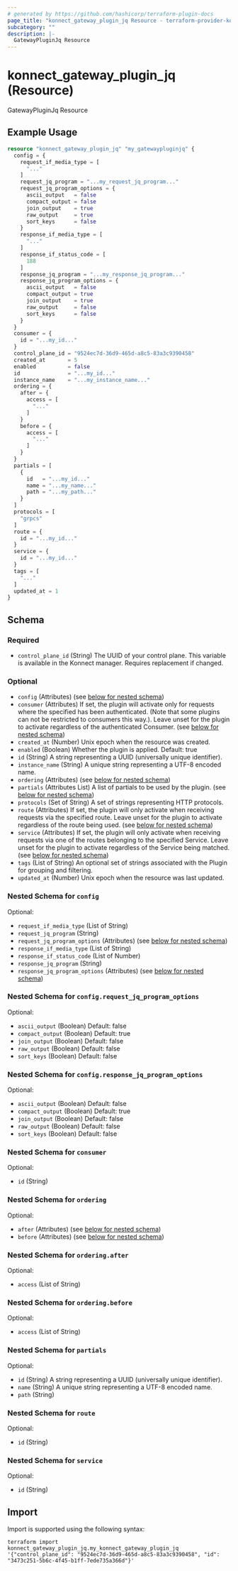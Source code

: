 ```yaml
---
# generated by https://github.com/hashicorp/terraform-plugin-docs
page_title: "konnect_gateway_plugin_jq Resource - terraform-provider-konnect"
subcategory: ""
description: |-
  GatewayPluginJq Resource
---
```


# konnect_gateway_plugin_jq (Resource)

GatewayPluginJq Resource

## Example Usage

```terraform
resource "konnect_gateway_plugin_jq" "my_gatewaypluginjq" {
  config = {
    request_if_media_type = [
      "..."
    ]
    request_jq_program = "...my_request_jq_program..."
    request_jq_program_options = {
      ascii_output   = false
      compact_output = false
      join_output    = true
      raw_output     = true
      sort_keys      = false
    }
    response_if_media_type = [
      "..."
    ]
    response_if_status_code = [
      188
    ]
    response_jq_program = "...my_response_jq_program..."
    response_jq_program_options = {
      ascii_output   = false
      compact_output = true
      join_output    = true
      raw_output     = false
      sort_keys      = false
    }
  }
  consumer = {
    id = "...my_id..."
  }
  control_plane_id = "9524ec7d-36d9-465d-a8c5-83a3c9390458"
  created_at       = 5
  enabled          = false
  id               = "...my_id..."
  instance_name    = "...my_instance_name..."
  ordering = {
    after = {
      access = [
        "..."
      ]
    }
    before = {
      access = [
        "..."
      ]
    }
  }
  partials = [
    {
      id   = "...my_id..."
      name = "...my_name..."
      path = "...my_path..."
    }
  ]
  protocols = [
    "grpcs"
  ]
  route = {
    id = "...my_id..."
  }
  service = {
    id = "...my_id..."
  }
  tags = [
    "..."
  ]
  updated_at = 1
}
```

<!-- schema generated by tfplugindocs -->
## Schema

### Required

- `control_plane_id` (String) The UUID of your control plane. This variable is available in the Konnect manager. Requires replacement if changed.

### Optional

- `config` (Attributes) (see [below for nested schema](#nestedatt--config))
- `consumer` (Attributes) If set, the plugin will activate only for requests where the specified has been authenticated. (Note that some plugins can not be restricted to consumers this way.). Leave unset for the plugin to activate regardless of the authenticated Consumer. (see [below for nested schema](#nestedatt--consumer))
- `created_at` (Number) Unix epoch when the resource was created.
- `enabled` (Boolean) Whether the plugin is applied. Default: true
- `id` (String) A string representing a UUID (universally unique identifier).
- `instance_name` (String) A unique string representing a UTF-8 encoded name.
- `ordering` (Attributes) (see [below for nested schema](#nestedatt--ordering))
- `partials` (Attributes List) A list of partials to be used by the plugin. (see [below for nested schema](#nestedatt--partials))
- `protocols` (Set of String) A set of strings representing HTTP protocols.
- `route` (Attributes) If set, the plugin will only activate when receiving requests via the specified route. Leave unset for the plugin to activate regardless of the route being used. (see [below for nested schema](#nestedatt--route))
- `service` (Attributes) If set, the plugin will only activate when receiving requests via one of the routes belonging to the specified Service. Leave unset for the plugin to activate regardless of the Service being matched. (see [below for nested schema](#nestedatt--service))
- `tags` (List of String) An optional set of strings associated with the Plugin for grouping and filtering.
- `updated_at` (Number) Unix epoch when the resource was last updated.

<a id="nestedatt--config"></a>
### Nested Schema for `config`

Optional:

- `request_if_media_type` (List of String)
- `request_jq_program` (String)
- `request_jq_program_options` (Attributes) (see [below for nested schema](#nestedatt--config--request_jq_program_options))
- `response_if_media_type` (List of String)
- `response_if_status_code` (List of Number)
- `response_jq_program` (String)
- `response_jq_program_options` (Attributes) (see [below for nested schema](#nestedatt--config--response_jq_program_options))

<a id="nestedatt--config--request_jq_program_options"></a>
### Nested Schema for `config.request_jq_program_options`

Optional:

- `ascii_output` (Boolean) Default: false
- `compact_output` (Boolean) Default: true
- `join_output` (Boolean) Default: false
- `raw_output` (Boolean) Default: false
- `sort_keys` (Boolean) Default: false


<a id="nestedatt--config--response_jq_program_options"></a>
### Nested Schema for `config.response_jq_program_options`

Optional:

- `ascii_output` (Boolean) Default: false
- `compact_output` (Boolean) Default: true
- `join_output` (Boolean) Default: false
- `raw_output` (Boolean) Default: false
- `sort_keys` (Boolean) Default: false



<a id="nestedatt--consumer"></a>
### Nested Schema for `consumer`

Optional:

- `id` (String)


<a id="nestedatt--ordering"></a>
### Nested Schema for `ordering`

Optional:

- `after` (Attributes) (see [below for nested schema](#nestedatt--ordering--after))
- `before` (Attributes) (see [below for nested schema](#nestedatt--ordering--before))

<a id="nestedatt--ordering--after"></a>
### Nested Schema for `ordering.after`

Optional:

- `access` (List of String)


<a id="nestedatt--ordering--before"></a>
### Nested Schema for `ordering.before`

Optional:

- `access` (List of String)



<a id="nestedatt--partials"></a>
### Nested Schema for `partials`

Optional:

- `id` (String) A string representing a UUID (universally unique identifier).
- `name` (String) A unique string representing a UTF-8 encoded name.
- `path` (String)


<a id="nestedatt--route"></a>
### Nested Schema for `route`

Optional:

- `id` (String)


<a id="nestedatt--service"></a>
### Nested Schema for `service`

Optional:

- `id` (String)

## Import

Import is supported using the following syntax:

```shell
terraform import konnect_gateway_plugin_jq.my_konnect_gateway_plugin_jq '{"control_plane_id": "9524ec7d-36d9-465d-a8c5-83a3c9390458", "id": "3473c251-5b6c-4f45-b1ff-7ede735a366d"}'
```
